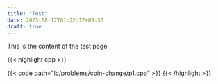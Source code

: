 ```yaml
---
title: "Test"
date: 2023-08-17T01:22:17+05:30
draft: true
---
```


This is the content of the test page



{{< highlight cpp >}}

{{< code path="lc/problems/coin-change/p1.cpp" >}}
{{< /highlight >}}

<!-- {{ readFile "/about.md" }} -->

